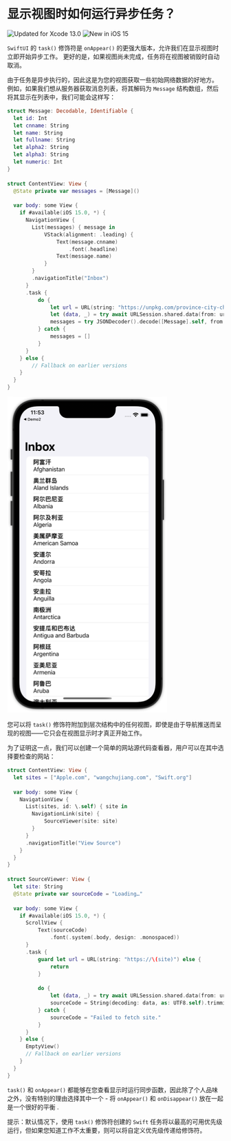 显示视图时如何运行异步任务？
===

![Updated for Xcode 13.0](https://img.shields.io/static/v1?label=&message=Updated%20for%20Xcode%2013.0&color=blue&logo=Xcode&logoColor=white)
![New in iOS 15](https://img.shields.io/static/v1?label=&message=New%20in%20iOS%2015&color=lightgrey&logo=apple)

`SwiftUI` 的 `task()` 修饰符是 `onAppear()` 的更强大版本，允许我们在显示视图时立即开始异步工作。 更好的是，如果视图尚未完成，任务将在视图被销毁时自动取消。

由于任务是异步执行的，因此这是为您的视图获取一些初始网络数据的好地方。 例如，如果我们想从服务器获取消息列表，将其解码为 `Message` 结构数组，然后将其显示在列表中，我们可能会这样写：

```swift
struct Message: Decodable, Identifiable {
  let id: Int
  let cnname: String
  let name: String
  let fullname: String
  let alpha2: String
  let alpha3: String
  let numeric: Int
}

struct ContentView: View {
  @State private var messages = [Message]()

  var body: some View {
    if #available(iOS 15.0, *) {
      NavigationView {
        List(messages) { message in
            VStack(alignment: .leading) {
                Text(message.cnname)
                    .font(.headline)
                Text(message.name)
            }
        }
        .navigationTitle("Inbox")
      }
      .task {
          do {
              let url = URL(string: "https://unpkg.com/province-city-china@8.0.0/dist/country.json")!
              let (data, _) = try await URLSession.shared.data(from: url)
              messages = try JSONDecoder().decode([Message].self, from: data)
          } catch {
              messages = []
          }
      }
    } else {
        // Fallback on earlier versions
    }
  }
}
```

![](./imgs/001.png)<!--rehype:style=max-width:320px-->

您可以将 `task()` 修饰符附加到层次结构中的任何视图，即使是由于导航推送而呈现的视图——它只会在视图显示时才真正开始工作。

为了证明这一点，我们可以创建一个简单的网站源代码查看器，用户可以在其中选择要检查的网站：

```swift
struct ContentView: View {
  let sites = ["Apple.com", "wangchujiang.com", "Swift.org"]

  var body: some View {
    NavigationView {
      List(sites, id: \.self) { site in
        NavigationLink(site) {
            SourceViewer(site: site)
        }
      }
      .navigationTitle("View Source")
    }
  }
}

struct SourceViewer: View {
  let site: String
  @State private var sourceCode = "Loading…"

  var body: some View {
    if #available(iOS 15.0, *) {
      ScrollView {
          Text(sourceCode)
              .font(.system(.body, design: .monospaced))
      }
      .task {
          guard let url = URL(string: "https://\(site)") else {
              return
          }
          
          do {
              let (data, _) = try await URLSession.shared.data(from: url)
              sourceCode = String(decoding: data, as: UTF8.self).trimmingCharacters(in: .whitespacesAndNewlines)
          } catch {
              sourceCode = "Failed to fetch site."
          }
      }
    } else {
      EmptyView()
      // Fallback on earlier versions
    }
  }
}
```

`task()` 和 `onAppear()` 都能够在您查看显示时运行同步函数，因此除了个人品味之外，没有特别的理由选择其中一个 - 将 `onAppear()` 和 `onDisappear()` 放在一起是一个很好的平衡 .

提示：默认情况下，使用 `task()` 修饰符创建的 `Swift` 任务将以最高的可用优先级运行，但如果您知道工作不太重要，则可以将自定义优先级传递给修饰符。